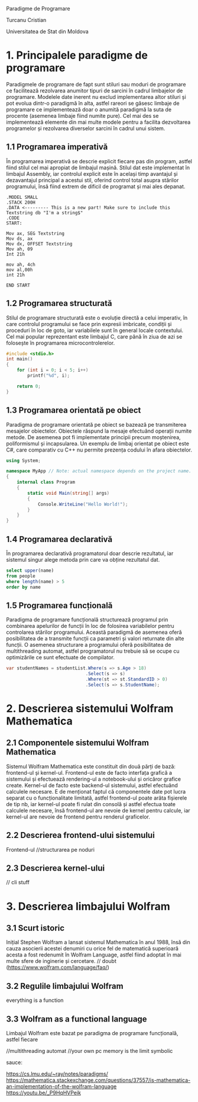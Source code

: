Paradigme de Programare

Turcanu Cristian

Universitatea de Stat din Moldova

# 1. Principalele paradigme de programare

Paradigmele de programare de fapt sunt stiluri sau moduri de programare ce facilitează rezolvarea anumitor tipuri de sarcini în cadrul limbajelor de programare. Modelele date inerent nu exclud implementarea altor stiluri și pot evolua dintr-o paradigmă în alta, astfel rareori se găsesc limbaje de programare ce implementează doar o anumită paradigmă la suta de procente (asemenea limbaje fiind numite pure). Cel mai des se implementează elemente din mai multe modele pentru a facilita dezvoltarea programelor și rezolvarea diverselor sarcini în cadrul unui sistem.

## 1.1 Programarea imperativă

În programarea imperativă se descrie explicit fiecare pas din program, astfel fiind stilul cel mai apropiat de limbajul mașină. Stilul dat este implementat în limbajul Assembly, iar controlul explicit este în același timp avantajul și dezavantajul principal a acestui stil, oferind control total asupra stărilor programului, însă fiind extrem de dificil de programat și mai ales depanat.

```
.MODEL SMALL
.STACK 200H
.DATA <--------- This is a new part! Make sure to include this
Textstring db "I'm a string$"
.CODE
START:

Mov ax, SEG Textstring
Mov ds, ax
Mov dx, OFFSET Textstring
Mov ah, 09
Int 21h

mov ah, 4ch
mov al,00h
int 21h

END START
```

## 1.2 Programarea structurată 

Stilul de programare structurată este o evoluție directă a celui imperativ, în care controlul programului se face prin expresii imbricate, condiții și proceduri în loc de goto, iar variabilele sunt în general locale contextului. Cel mai popular reprezentant este limbajul C, care până în ziua de azi se folosește în programarea microcontrolerelor. 

```c
#include <stdio.h>
int main()
{
    for (int i = 0; i < 5; i++)
        printf("%d", i);

    return 0;
}
```
## 1.3 Programarea orientată pe obiect

Paradigma de programare orientată pe obiect se bazează pe transmiterea mesajelor obiectelor. Obiectele răspund la mesaje efectuând operații numite metode. De asemenea pot fi implementate principii precum moștenirea, poliformismul și incapsularea. Un exemplu de limbaj orientat pe obiect este C#, care comparativ cu C++ nu permite prezența codului în afara obiectelor. 

```cs
using System;

namespace MyApp // Note: actual namespace depends on the project name.
{
    internal class Program
    {
        static void Main(string[] args)
        {
            Console.WriteLine("Hello World!");
        }
    }
}
```

## 1.4 Programarea declarativă

În programarea declarativă programatorul doar descrie rezultatul, iar sistemul singur alege metoda prin care va obține rezultatul dat.

```sql
select upper(name)
from people
where length(name) > 5
order by name
```

## 1.5 Programarea funcțională

Paradigma de programare funcțională structurează programul prin combinarea apelurilor de funcții în loc de folosirea variabilelor pentru controlarea stărilor programului. Această paradigmă de asemenea oferă posibilitatea de a transmite funcții ca parametri și valori returnate din alte funcții. O asemenea structurare a programului oferă posibilitatea de multithreading automat, astfel programatorul nu trebuie să se ocupe cu optimizările ce sunt efectuate de compilator.

```cs
var studentNames = studentList.Where(s => s.Age > 18)
                              .Select(s => s)
                              .Where(st => st.StandardID > 0)
                              .Select(s => s.StudentName);
```

# 2. Descrierea sistemului Wolfram Mathematica

## 2.1 Componentele sistemului Wolfram Mathematica

Sistemul Wolfram Mathematica este constituit din două părți de bază: frontend-ul și kernel-ul. Frontend-ul este de facto interfața grafică a sistemului și efectuează rendering-ul a notebook-ului și oricăror grafice create. Kernel-ul de facto este backend-ul sistemului, astfel efectuând calculele necesare. E de menționat faptul că componentele date pot lucra separat cu o funcționalitate limitată, astfel frontend-ul poate arăta fișierele de tip nb, iar kernel-ul poate fi rulat din consolă și astfel efectua toate calculele necesare, însă frontend-ul are nevoie de kernel pentru calcule, iar kernel-ul are nevoie de frontend pentru renderul graficelor.

## 2.2 Descrierea frontend-ului sistemului

Frontend-ul 
//structurarea pe noduri

## 2.3 Descrierea kernel-ului

// cli stuff

# 3. Descrierea limbajului Wolfram

## 3.1 Scurt istoric

Inițial Stephen Wolfram a lansat sistemul Mathematica în anul 1988, însă din cauza asocierii acestei denumiri cu orice fel de matematică superioară acesta a fost redenumit în Wolfram Language, astfel fiind adoptat în mai multe sfere de inginerie și cercetare.
// doubt (https://www.wolfram.com/language/faq/) 

## 3.2 Regulile limbajului Wolfram

everything is a function

## 3.3 Wolfram as a functional language

Limbajul Wolfram este bazat pe paradigma de programare funcțională, astfel fiecare 

//multithreading automat
//your own pc memory is the limit
symbolic



sauce: 

https://cs.lmu.edu/~ray/notes/paradigms/
https://mathematica.stackexchange.com/questions/37557/is-mathematica-an-implementation-of-the-wolfram-language
https://youtu.be/_P9HqHVPeik